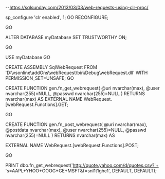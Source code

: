 --https://sqlsunday.com/2013/03/03/web-requests-using-clr-proc/ 

sp_configure 'clr enabled', 1;
GO
RECONFIGURE;

GO

ALTER DATABASE myDatabase SET TRUSTWORTHY ON;

GO


USE myDatabase
GO

CREATE ASSEMBLY SqlWebRequest
FROM 'D:\vsonline\addOns\webRequest\bin\Debug\webRequest.dll'
WITH PERMISSION_SET=UNSAFE;
GO


CREATE FUNCTION gen.fn_get_webrequest(
     @uri        nvarchar(max),
     @user       nvarchar(255)=NULL,
     @passwd     nvarchar(255)=NULL
)
RETURNS nvarchar(max)
AS
EXTERNAL NAME WebRequest.[webRequest.Functions].GET;

GO

CREATE FUNCTION gen.fn_post_webrequest(
     @uri         nvarchar(max),
     @postdata    nvarchar(max),
     @user        nvarchar(255)=NULL,
     @passwd      nvarchar(255)=NULL
)
RETURNS nvarchar(max)
AS

EXTERNAL NAME WebRequest.[webRequest.Functions].POST;

GO

PRINT dbo.fn_get_webrequest('http://quote.yahoo.com/d/quotes.csv?'+
       's=AAPL+YHOO+GOOG+GE+MSFT&f=snl1t1ghc1', DEFAULT, DEFAULT);
